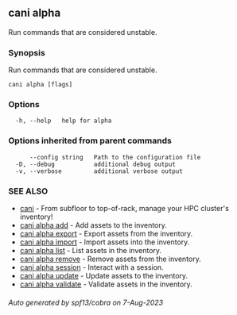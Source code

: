 ## cani alpha

Run commands that are considered unstable.

### Synopsis

Run commands that are considered unstable.

```
cani alpha [flags]
```

### Options

```
  -h, --help   help for alpha
```

### Options inherited from parent commands

```
      --config string   Path to the configuration file
  -D, --debug           additional debug output
  -v, --verbose         additional verbose output
```

### SEE ALSO

* [cani](cani.md)	 - From subfloor to top-of-rack, manage your HPC cluster's inventory!
* [cani alpha add](cani_alpha_add.md)	 - Add assets to the inventory.
* [cani alpha export](cani_alpha_export.md)	 - Export assets from the inventory.
* [cani alpha import](cani_alpha_import.md)	 - Import assets into the inventory.
* [cani alpha list](cani_alpha_list.md)	 - List assets in the inventory.
* [cani alpha remove](cani_alpha_remove.md)	 - Remove assets from the inventory.
* [cani alpha session](cani_alpha_session.md)	 - Interact with a session.
* [cani alpha update](cani_alpha_update.md)	 - Update assets to the inventory.
* [cani alpha validate](cani_alpha_validate.md)	 - Validate assets in the inventory.

###### Auto generated by spf13/cobra on 7-Aug-2023
